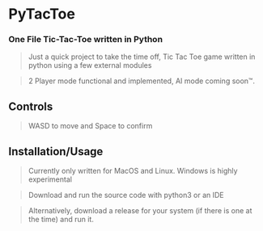 # PyTacToe
### One File Tic-Tac-Toe written in Python

>Just a quick project to take the time off, Tic Tac Toe game written in python using a few external modules

>2 Player mode functional and implemented, AI mode coming soon™.

## Controls
>WASD to move and Space to confirm

## Installation/Usage
>Currently only written for MacOS and Linux. Windows is highly experimental

>Download and run the source code with python3 or an IDE

>Alternatively, download a release for your system (if there is one at the time) and run it.
